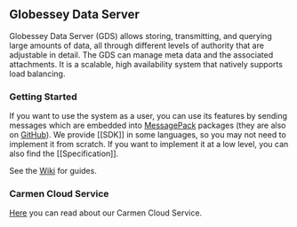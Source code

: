 ## Globessey Data Server

Globessey Data Server (GDS) allows storing, transmitting, and querying large amounts of data, all through different levels of authority that are adjustable in detail. The GDS can manage meta data and the associated attachments. It is a scalable, high availability system that natively supports load balancing.

### Getting Started

If you want to use the system as a user, you can use its features by sending messages which are embedded into [MessagePack](https://msgpack.org/) packages (they are also on [GitHub](https://github.com/msgpack)). We provide [[SDK]] in some languages, so you may not need to implement it from scratch. If you want to implement it at a low level, you can also find the [[Specification]].

See the [Wiki](https://github.com/arh-eu/gds/wiki) for guides.

### Carmen Cloud Service

[Here](https://github.com/arh-eu/carmen-cloud) you can read about our Carmen Cloud Service.
